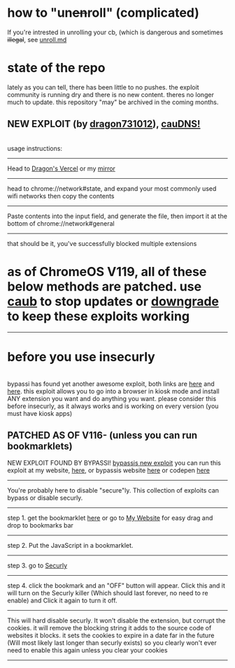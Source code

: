 # how to "un~~en~~roll" (complicated)
If you're intrested in unrolling your cb, (which is dangerous and sometimes ~~illegal~~, see [unroll.md](https://github.com/zek-c/securly-kill-v111/unroll.md)

# state of the repo

lately as you can tell, there has been little to no pushes. the exploit community is running dry and there is no new content. theres no longer much to update. this repository "may" be archived in the coming months.

## NEW EXPLOIT (by [dragon731012](https://github.com/dragon731012)), [cauDNS!](https://github.com/dragon731012/caudns)
<br>
usage instructions: 
<hr>
    Head to <a href="https://caudns.vercel.app">Dragon's Vercel</a> or my <a href="https://zekurly.netlify.app/cauDNS.html">mirror</a>
    <hr>
        head to chrome://network#state, and expand your most commonly used wifi networks then copy the contents
        <hr> 
            Paste contents into the input field, and generate the file, then import it at the bottom of chrome://network#general
            <hr>
that should be it, you've successfully blocked multiple extensions

# as of ChromeOS V119, all of these below methods are patched. use [caub](https://caub.glitch.me/old) to stop updates or [downgrade](https://chrome100.dev) to keep these exploits working
<hr>

# before you use insecurly
<br>
bypassi has found yet another awesome exploit,
both links are <a href="https://skiovox.com">here</a> and <a href="https://github.com/bypassiwastaken/skiovox-helper">here</a>. this exploit allows you to go into a browser in kiosk mode and install ANY extension you want and do anything you want. please consider this before insecurly, as it always works and is working on every version (you must have kiosk apps)


## PATCHED AS OF V116- (unless you can run bookmarklets)
NEW EXPLOIT FOUND BY BYPASSI!
[bypassis new exploit](https://github.com/zek-c/Securly-Kill-V111/blob/main/bypassi.html)
you can run this exploit at my website, [here](https://zekurly.netlify.app/bypassi), or bypassis website [here](https://insecurly.bypassi.com) or codepen [here](https://codepen.io/zek-c/pen/JjwzvjZ)
<hr>
You're probably here to disable "secure"ly. This collection of exploits can bypass or disable securly.

<hr>

step 1. get the bookmarklet [here](https://github.com/zek-c/extension-v111-kill/blob/main/bookmarklet.js) or go to [My Website](https://zekurly.netlify.app) for easy drag and drop to bookmarks bar

<hr>

step 2. Put the JavaScript in a bookmarklet.

<hr>

step 3. go to [Securly](https://securly.com)

<hr>

step 4. click the bookmark and an "OFF" button will appear. Click this and it will turn on the Securly killer (Which should last forever, no need to re enable) and Click it again to turn it off.

<hr>

This will hard disable securly. It won't disable the extension, but corrupt the cookies. it will remove the blocking string it adds to the source code of websites it blocks. it sets the cookies to expire in a date far in the future (Will most likely last longer than securly exists) so you clearly won't ever need to enable this again unless you clear your cookies
<hr>

